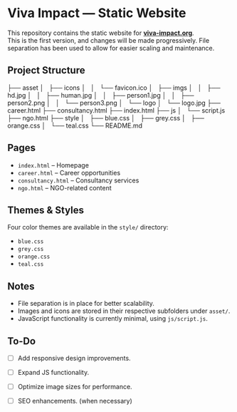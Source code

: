 # Viva Impact — Static Website

This repository contains the static website for **[viva-impact.org](https://viva-impact.org)**.  
This is the first version, and changes will be made progressively. File separation has been used to allow for easier scaling and maintenance.

## Project Structure
├── asset
│   ├── icons
│   │   └── favicon.ico
│   ├── imgs
│   │   ├── hd.jpg
│   │   ├── human.jpg
│   │   ├── person1.jpg
│   │   ├── person2.png
│   │   └── person3.png
│   └── logo
│   └── logo.jpg
├── career.html
├── consultancy.html
├── index.html
├── js
│   └── script.js
├── ngo.html
├── style
│   ├── blue.css
│   ├── grey.css
│   ├── orange.css
│   └── teal.css
└── README.md



##  Pages

- `index.html` – Homepage
- `career.html` – Career opportunities
- `consultancy.html` – Consultancy services
- `ngo.html` – NGO-related content

## Themes & Styles

Four color themes are available in the `style/` directory:

- `blue.css`
- `grey.css`
- `orange.css`
- `teal.css`

##  Notes

- File separation is in place for better scalability.
- Images and icons are stored in their respective subfolders under `asset/`.
- JavaScript functionality is currently minimal, using `js/script.js`.

##  To-Do

- [ ] Add responsive design improvements.
- [ ] Expand JS functionality.
- [ ] Optimize image sizes for performance.
- [ ] SEO enhancements. (when necessary)


